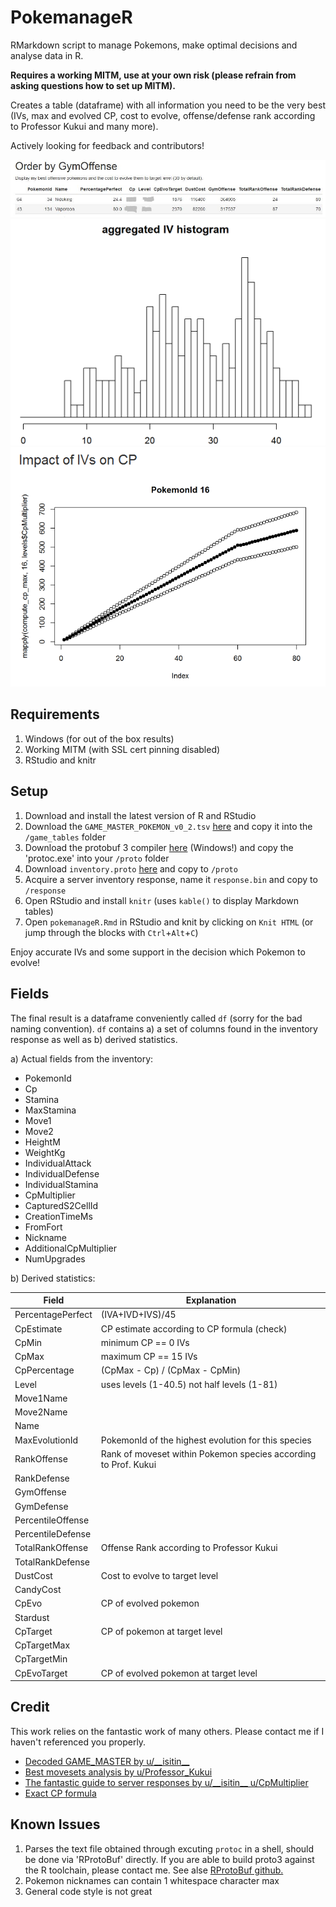 # PokemanageR
RMarkdown script to manage Pokemons, make optimal decisions and analyse data in R.

**Requires a working MITM, use at your own risk (please refrain from asking questions how to set up MITM).**

Creates a table (dataframe) with all information you need to be the very best (IVs, max and evolved CP, cost to evolve, offense/defense rank according to Professor Kukui and many more).

Actively looking for feedback and contributors!

![](assets/example.png)
![](assets/example_plot.png)
![](assets/example_plot2.png)

## Requirements

1. Windows (for out of the box results)
2. Working MITM (with SSL cert pinning disabled)
3. RStudio and knitr

## Setup

1. Download and install the latest version of R and RStudio
3. Download the `GAME_MASTER_POKEMON_v0_2.tsv` [here](https://gist.github.com/anonymous/540700108cf0f051e11f70273e9e2590) and copy it into the `/game_tables` folder
4. Download the protobuf 3 compiler [here](https://github.com/google/protobuf/releases/download/v3.0.0/protoc-3.0.0-win32.zip) (Windows!) and copy the 'protoc.exe' into your `/proto` folder
5. Download `inventory.proto` [here](https://www.reddit.com/r/pokemongodev/comments/4svl1o/guide_to_pokemon_go_server_responses/) and copy to `/proto`
5. Acquire a server inventory response, name it `response.bin` and copy to `/response`
6. Open RStudio and install `knitr` (uses `kable()` to display Markdown tables)
7. Open `pokemanageR.Rmd` in RStudio and knit by clicking on `Knit HTML` (or jump through the blocks with `Ctrl`+`Alt`+`C`)

Enjoy accurate IVs and some support in the decision which Pokemon to evolve!

## Fields

The final result is a dataframe conveniently called `df` (sorry for the bad naming convention). `df` contains a) a set of columns found in the inventory response as well as b) derived statistics.

a) Actual fields from the inventory:

* PokemonId
* Cp
* Stamina
* MaxStamina
* Move1
* Move2
* HeightM
* WeightKg
* IndividualAttack
* IndividualDefense
* IndividualStamina
* CpMultiplier
* CapturedS2CellId
* CreationTimeMs
* FromFort
* Nickname
* AdditionalCpMultiplier
* NumUpgrades

b) Derived statistics:

| Field | Explanation |
| --- | --- |
| PercentagePerfect | (IVA+IVD+IVS)/45 |
| CpEstimate | CP estimate according to CP formula (check) |
| CpMin | minimum CP == 0 IVs |
| CpMax | maximum CP == 15 IVs |
| CpPercentage | (CpMax - Cp) / (CpMax - CpMin) |
| Level | uses levels (1-40.5) not half levels (1-81) |
| Move1Name | |
| Move2Name | |
| Name | |
| MaxEvolutionId | PokemonId of the highest evolution for this species |
| RankOffense | Rank of moveset within Pokemon species according to Prof. Kukui |
| RankDefense | |
| GymOffense| |
| GymDefense| |
| PercentileOffense | |
| PercentileDefense | |
| TotalRankOffense | Offense Rank according to Professor Kukui |
| TotalRankDefense
| DustCost |  Cost to evolve to target level |
| CandyCost | |
| CpEvo | CP of evolved pokemon |
| Stardust | |
| CpTarget | CP of pokemon at target level |
| CpTargetMax | |
| CpTargetMin | |
| CpEvoTarget | CP of evolved pokemon at target level |


## Credit
This work relies on the fantastic work of many others. Please contact me if I haven't referenced you properly.

 * [Decoded GAME_MASTER by u/\_\_isitin\_\_](https://www.reddit.com/r/pokemongodev/comments/4t59t1/decoded_game_master_protobuf_file_v01_all_pokemon/)
 * [Best movesets analysis by u/Professor_Kukui](https://www.reddit.com/r/TheSilphRoad/comments/4vcobt/posthotfix_pokemon_go_full_moveset_rankings/d5x9pj7)
 * [The fantastic guide to server responses by u/\_\_isitin\_\_  u/CpMultiplier](https://www.reddit.com/r/pokemongodev/comments/4svl1o/guide_to_pokemon_go_server_responses/)
 * [Exact CP formula](https://www.reddit.com/r/TheSilphRoad/comments/4t7r4d/exact_pokemon_cp_formula/)

## Known Issues

1. Parses the text file obtained through excuting `protoc` in a shell, should be done via 'RProtoBuf' directly. If you are able to build proto3 against the R toolchain, please contact me. See alse [RProtoBuf github.](https://github.com/eddelbuettel/rprotobuf/issues/6)
2. Pokemon nicknames can contain 1 whitespace character max
3. General code style is not great
